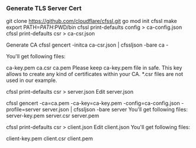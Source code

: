 ### Generate TLS Server Cert
git clone https://github.com/cloudflare/cfssl.git 
go mod init cfssl
make
export PATH=$PATH:$PWD/bin 
cfssl print-defaults config > ca-config.json
cfssl print-defaults csr > ca-csr.json

Generate CA
cfssl gencert -initca ca-csr.json | cfssljson -bare ca -

You'll get following files:

ca-key.pem
ca.csr
ca.pem
Please keep ca-key.pem file in safe. 
This key allows to create any kind of certificates within your CA.
*.csr files are not used in our example.

cfssl print-defaults csr > server.json
Edit server.json

cfssl gencert -ca=ca.pem -ca-key=ca-key.pem -config=ca-config.json -profile=server server.json | cfssljson -bare server
You'll get following files:
server-key.pem
server.csr
server.pem


cfssl print-defaults csr > client.json
Edit client.json
You'll get following files:

client-key.pem
client.csr
client.pem



